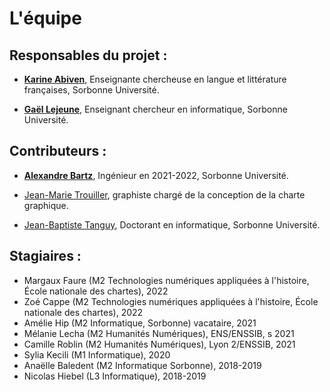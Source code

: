 # L'équipe


## Responsables du projet : 

- [**Karine Abiven**](https://orcid.org/0000-0001-9518-1040), Enseignante chercheuse en langue et littérature françaises, Sorbonne Université.


- [**Gaël Lejeune**](https://www.lejeunegael.fr/), Enseignant chercheur  en informatique, Sorbonne Université.

## Contributeurs :

- [**Alexandre Bartz**](https://cv.archives-ouvertes.fr/alexandre-bartz?langChosen=fr), Ingénieur en 2021-2022, Sorbonne Université.

- [Jean-Marie Trouiller](https://www.cinquantesix.com/), graphiste chargé de la conception de la charte graphique.

- [Jean-Baptiste Tanguy](https://orcid.org/0000-0002-0007-1664), Doctorant en informatique, Sorbonne Université. 

## Stagiaires : 

- Margaux Faure (M2 Technologies numériques appliquées à l'histoire, École nationale des chartes), 2022
- Zoé Cappe (M2 Technologies numériques appliquées à l'histoire, École nationale des chartes), 2022
- Amélie Hip (M2 Informatique, Sorbonne) vacataire, 2021
- Mélanie Lecha (M2 Humanités Numériques), ENS/ENSSIB, s 2021
- Camille Roblin (M2 Humanités Numériques), Lyon 2/ENSSIB, 2021
- Sylia Kecili (M1 Informatique), 2020
- Anaëlle Baledent (M2 Informatique Sorbonne), 2018-2019
- Nicolas Hiebel (L3 Informatique),  2018-2019


